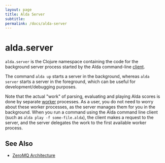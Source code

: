 ```yaml
---
layout: page
title: Alda Server
subtitle: 
permalink: /docs/alda-server
---
```


# alda.server

`alda.server` is the Clojure namespace containing the code for the background server process started by the Alda command-line [client](alda-client.md).

The command `alda up` starts a server in the background, whereas `alda server` starts a server in the foreground, which can be useful for development/debugging purposes.

Note that the actual "work" of parsing, evaluating and playing Alda scores is done by separate [worker](alda-worker.md) processes. As a user, you do not need to worry about these worker processes, as the server manages them for you in the background. When you run a command using the Alda command line client (such as `alda play -f some-file.alda`), the client makes a request to the server, and the server delegates the work to the first available worker process.

## See Also

* [ZeroMQ Architecture](zeromq-architecture.md)
